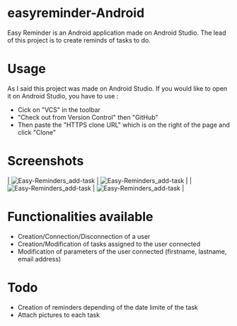 # easyreminder-Android
Easy Reminder is an Android application made on Android Studio. 
The lead of this project is to create reminds of tasks to do.

# Usage
As I said this project was made on Android Studio. If you would like to open it on Android Studio, you have to use :
- Cick on "VCS" in the toolbar
- "Check out from Version Control" then "GitHub"
- Then paste the "HTTPS clone URL" which is on the right of the page and click "Clone"

# Screenshots
| ![Easy-Reminders_add-task](http://jeancharles.riquet.free.fr/images/Easy-Reminders_connection2.png ) | ![Easy-Reminders_add-task](http://jeancharles.riquet.free.fr/images/Easy-Reminders_list-tasks2.png) | 
| ![Easy-Reminders_add-task](http://jeancharles.riquet.free.fr/images/Easy-Reminders_add-task2.png) | ![Easy-Reminders_add-task](http://jeancharles.riquet.free.fr/images/Easy-Reminders_modify-task2.png) | 

# Functionalities available
- Creation/Connection/Disconnection of a user
- Creation/Modification of tasks assigned to the user connected
- Modification of parameters of the user connected (firstname, lastname, email address)

# Todo
- Creation of reminders depending of the date limite of the task
- Attach pictures to each task
